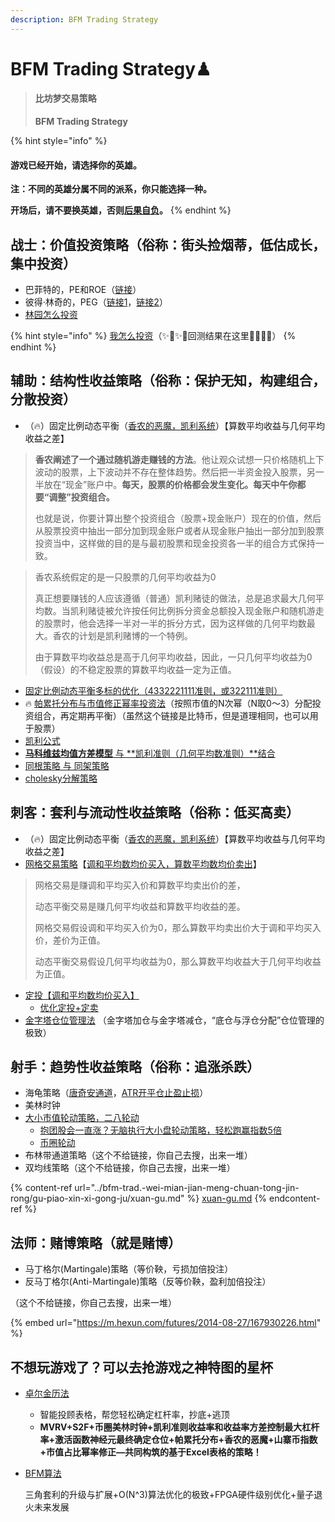 ```yaml
---
description: BFM Trading Strategy
---
```


# BFM Trading Strategy♟

> #### 比坊梦交易策略
>
> **BFM Trading Strategy**

{% hint style="info" %}
#### 游戏已经开始，请选择你的英雄。

**注：不同的英雄分属不同的派系，你只能选择一种。**

**开场后，请不要换英雄，否则**[**后果自负**](https://www.bilibili.com/video/BV1hJ411G7jN)**。**
{% endhint %}

## 战士：价值投资策略（俗称：街头捡烟蒂，低估成长，集中投资）

* 巴菲特的，PE和ROE（[链接](https://xueqiu.com/8287840120/102600210)）
* 彼得·林奇的，PEG（[链接1](https://xueqiu.com/8287840120/83909262)，[链接2](https://xueqiu.com/8287840120/74917276)）
* [林园怎么投资](../bfm-trad.-wei-mian-jian-meng-chuan-tong-jin-rong/gu-piao-xin-xi-gong-ju/xuan-gu.md)

{% hint style="info" %}
[我怎么投资](../bfm-trad.-wei-mian-jian-meng-chuan-tong-jin-rong/gu-piao-xin-xi-gong-ju/xuan-gu.md)（✨🌟✨🌟回测结果在这里🌟✨🌟✨）
{% endhint %}

## 辅助：结构性收益策略（俗称：保护无知，构建组合，分散投资）

* （🔥）固定比例动态平衡（[香农的恶魔，凯利系统](https://www.sohu.com/a/279180185\_99931606)）【算数平均收益与几何平均收益之差】

> **香农阐述了一个通过随机游走赚钱的方法**。他让观众试想一只价格随机上下波动的股票，上下波动并不存在整体趋势。然后把一半资金投入股票，另一半放在“现金”账户中。**每天，股票的价格都会发生变化。每天中午你都要“调整”投资组合。**
>
> 也就是说，你要计算出整个投资组合（股票+现金账户）现在的价值，然后从股票投资中抽出一部分加到现金账户或者从现金账户抽出一部分加到股票投资当中，这样做的目的是与最初股票和现金投资各一半的组合方式保持一致。

> 香农系统假定的是一只股票的几何平均收益为0
>
> 真正想要赚钱的人应该遵循（普通）凯利赌徒的做法，总是追求最大几何平均数。当凯利赌徒被允许按任何比例拆分资金总额投入现金账户和随机游走的股票时，他会选择一半对一半的拆分方式，因为这样做的几何平均数最大。香农的计划是凯利赌博的一个特例。
>
> 由于算数平均收益总是高于几何平均收益，因此，一只几何平均收益为0（假设）的不稳定股票的算数平均收益一定为正值。

* [固定比例动态平衡多标的优化（4332221111准则，或322111准则）](../bfm-urs-wei-mian-jian-meng-lian-he-ti-chu-bei-xi-tong-qu-kuai-lian-jia-mi-huo-bi-hong-guan-tiao-kong/the-haab-calendar/zhuo-er-jin-sheng-ji-6-cang-wei-dan-yuan.md)
* 🔥 [帕累托分布与市值修正幂率投资法](../bfm-urs-wei-mian-jian-meng-lian-he-ti-chu-bei-xi-tong-qu-kuai-lian-jia-mi-huo-bi-hong-guan-tiao-kong/the-tzolkin-calendar/zhuo-er-jin-sheng-ji-10-shi-zhan-mi-xiu.md)（按照市值的N次幂（N取0～3）分配投资组合，再定期再平衡）（虽然这个链接是比特币，但是道理相同，也可以用于股票）
* [凯利公式](https://guhhhhaa.gitbook.io/joinquant/jin-rong-li-lun-zong-jie/zi-chan-pei-zhi)
* [**马科维兹均值方差模型** 与 \*\*凯利准则（几何平均数准则）\*\*结合](https://guhhhhaa.gitbook.io/joinquant/jin-rong-li-lun-zong-jie/zi-chan-pei-zhi)
* [同根策略 与 同架策略](https://guhhhhaa.gitbook.io/joinquant/jin-rong-li-lun-zong-jie/zi-chan-pei-zhi/tong-gen-ce-lve-yu-tong-jia-ce-lve)
* [cholesky分解策略](https://guhhhhaa.gitbook.io/joinquant/jin-rong-li-lun-zong-jie/zi-chan-pei-zhi/ruo-chen-de-ce-lve)

## 刺客：套利与流动性收益策略（俗称：低买高卖）

* （🔥）固定比例动态平衡（[香农的恶魔，凯利系统](https://www.sohu.com/a/279180185\_99931606)）【算数平均收益与几何平均收益之差】
* [网格交易策略](https://guhhhhaa.gitbook.io/joinquant/joinquant/pan-dian-ge-zhong-wang-ge)【[调和平均数均价买入，算数平均数均价卖出](https://guhhhhaa.gitbook.io/joinquant/joinquant/wang-ge-fu-ying-ying-an-die-dan-mai-de-tiao-he-ping-jun-zhang-dan-mai-de-suan-shu-ping-jun-ji-suan)】

> 网格交易是赚调和平均买入价和算数平均卖出价的差，
>
> 动态平衡交易是赚几何平均收益和算数平均收益的差。
>
> 网格交易假设调和平均买入价为0，那么算数平均卖出价大于调和平均买入价，差价为正值。
>
> 动态平衡交易假设几何平均收益为0，那么算数平均收益大于几何平均收益为正值。

* [定投【调和平均数均价买入】](https://m.sohu.com/a/372948519\_120052323)
  * [优化定投+定卖](https://mp.weixin.qq.com/s?\_\_biz=MzI5ODY5MTQwMA==\&mid=2247488396\&idx=1\&sn=418d4ffe5504c9d67356fa145dcadeb9\&scene=21#wechat\_redirect)
* [金字塔仓位管理法](https://guhhhhaa.gitbook.io/joinquant/jin-rong-li-lun-zong-jie/zi-chan-pei-zhi/jin-zi-ta-cang-wei-guan-li-fa) （金字塔加仓与金字塔减仓，“底仓与浮仓分配”仓位管理的极致）

## 射手：趋势性收益策略（俗称：追涨杀跌）

* 海龟策略（[唐奇安通道](https://www.zhihu.com/zvideo/1386620312193126400)，[ATR开平仓止盈止损](https://www.zhihu.com/zvideo/1408466616892313601)）
* 美林时钟
* [大小市值轮动策略，二八轮动](http://www.360doc.cn/mip/554655681.html)
  * [抱团股会一直涨？无脑执行大小盘轮动策略，轻松跑赢指数5倍](https://mp.weixin.qq.com/s?\_\_biz=MzI5ODY5MTQwMA==\&mid=2247488496\&idx=1\&sn=05754fa8f993b802eaf5d0592496a0c7\&scene=21#wechat\_redirect)
  * [币圈轮动](https://mp.weixin.qq.com/s?\_\_biz=MzI5ODY5MTQwMA==\&mid=2247488576\&idx=1\&sn=015e9165bd427048214359cb4403889c\&chksm=eca0aa67dbd72371f4915c9e1e100825c7744d81e59292e464b0e1e067dfdd2d346cd0a07d87\&scene=178\&cur\_album\_id=1823729338689585161#rd)
* 布林带通道策略（这个不给链接，你自己去搜，出来一堆）
* 双均线策略（这个不给链接，你自己去搜，出来一堆）

{% content-ref url="../bfm-trad.-wei-mian-jian-meng-chuan-tong-jin-rong/gu-piao-xin-xi-gong-ju/xuan-gu.md" %}
[xuan-gu.md](../bfm-trad.-wei-mian-jian-meng-chuan-tong-jin-rong/gu-piao-xin-xi-gong-ju/xuan-gu.md)
{% endcontent-ref %}

## 法师：赌博策略（就是赌博）

* 马丁格尔(Martingale)策略（等价鞅，亏损加倍投注）
* 反马丁格尔(Anti-Martingale)策略（反等价鞅，盈利加倍投注）

（这个不给链接，你自己去搜，出来一堆）

{% embed url="https://m.hexun.com/futures/2014-08-27/167930226.html" %}

## 不想玩游戏了？可以去抢游戏之神特图的星杯

* [卓尔金历法](../bfm-urs-wei-mian-jian-meng-lian-he-ti-chu-bei-xi-tong-qu-kuai-lian-jia-mi-huo-bi-hong-guan-tiao-kong/the-tzolkin-calendar/)
  * 智能投顾表格，帮您轻松确定杠杆率，抄底+逃顶
  * **MVRV+S2F+币圈美林时钟+凯利准则收益率和收益率方差控制最大杠杆率+激活函数神经元最终确定仓位+帕累托分布+香农的恶魔+山寨币指数+市值占比幂率修正—共同构筑的基于Excel表格的策略！**
*   [BFM算法](../bfm-rins.-wei-mian-jian-meng-ke-xue-yan-jiu-yuan/suan-fa-yan-jiu-yuan/)

    三角套利的升级与扩展+O(N^3)算法优化的极致+FPGA硬件级别优化+量子退火未来发展
